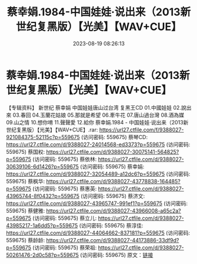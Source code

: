 ﻿---
title: 蔡幸娟.1984-中国娃娃·说出来（2013新世纪复黑版）【光美】【WAV+CUE】
date: 2023-08-19 08:26:13
categories: WAV车载音乐、镜像
tags: 华语中文
---
# 蔡幸娟.1984-中国娃娃·说出来（2013新世纪复黑版）【光美】【WAV+CUE】

【专辑资料】
新世纪 蔡幸娟 中国娃娃唐山过台湾 复黑王CD
01.中國娃娃
02.說出來
03.春回
04.玉蘭花姑娘
05.那就是希望
06.牽牛花
07.唐山過台灣
08.酒為媒
09.山之情
10.想你唷
11.聲聲愛
12.給你
蔡幸娟.1984 - 中国娃娃·说出来（2013新世纪复黑版）【光美】【WAV+CUE】.rar: https://url27.ctfile.com/f/9388027-921084375-52115c?p=559675
(访问密码: 559675)
蔡琴CD: https://url27.ctfile.com/d/9388027-24014568-ed3373?p=559675
(访问密码: 559675)
蔡国权: https://url27.ctfile.com/d/9388027-30075141-564825?p=559675
(访问密码: 559675)
蔡依林: https://url27.ctfile.com/d/9388027-30639106-6d1426?p=559675
(访问密码: 559675)
蔡幸娟: https://url27.ctfile.com/d/9388027-32054489-a12dc6?p=559675
(访问密码: 559675)
蔡枫华: https://url27.ctfile.com/d/9388027-43778838-164485?p=559675
(访问密码: 559675)
蔡惠英: https://url27.ctfile.com/d/9388027-43965744-8f0432?p=559675
(访问密码: 559675)
蔡济文: https://url27.ctfile.com/d/9388027-43965747-991ef1?p=559675
(访问密码: 559675)
蔡健雅: https://url27.ctfile.com/d/9388027-43966008-a65c2a?p=559675
(访问密码: 559675)
蔡立儿: https://url27.ctfile.com/d/9388027-43985217-1a6dd5?p=559675
(访问密码: 559675)
蔡淳佳: https://url27.ctfile.com/d/9388027-44064662-837181?p=559675
(访问密码: 559675)
蔡龄龄: https://url27.ctfile.com/d/9388027-44173886-33df9d?p=559675
(访问密码: 559675)
蔡荣祖: https://url27.ctfile.com/d/9388027-50261476-2d0c58?p=559675
(访问密码: 559675)
原文：[链接](https://blog.sina.com.cn/s/blog_1647c7e760103136d.html)
